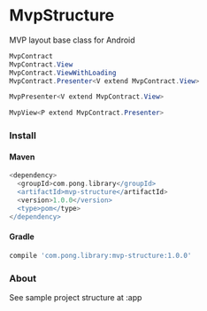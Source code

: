 # MvpStructure
MVP layout base class for Android

```java
MvpContract
MvpContract.View
MvpContract.ViewWithLoading
MvpContract.Presenter<V extend MvpContract.View>

MvpPresenter<V extend MvpContract.View>

MvpView<P extend MvpContract.Presenter>
```


### Install
#### Maven
```groovy
<dependency>
  <groupId>com.pong.library</groupId>
  <artifactId>mvp-structure</artifactId>
  <version>1.0.0</version>
  <type>pom</type>
</dependency>
```
#### Gradle
```groovy
compile 'com.pong.library:mvp-structure:1.0.0'
```


### About
See sample project structure at :app
